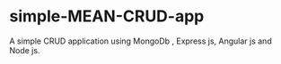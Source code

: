 # simple-MEAN-CRUD-app

A simple CRUD application using MongoDb , Express js, Angular js and Node js.
